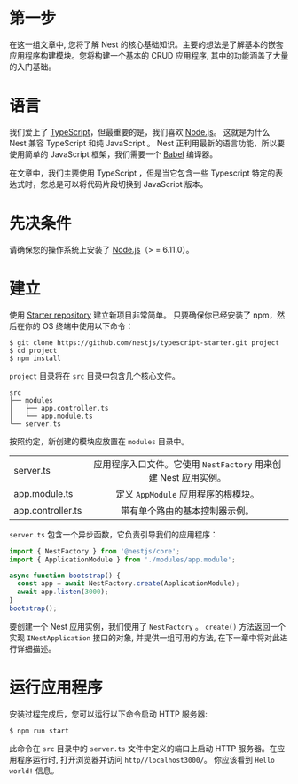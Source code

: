 # 第一步

在这一组文章中, 您将了解 Nest 的核心基础知识。主要的想法是了解基本的嵌套应用程序构建模块。您将构建一个基本的 CRUD 应用程序, 其中的功能涵盖了大量的入门基础。

# 语言

 我们爱上了 [TypeScript](https://www.tslang.cn)，但最重要的是，我们喜欢 [Node.js](http://nodejs.cn/)。 这就是为什么 Nest 兼容 TypeScript 和纯 JavaScript 。 Nest 正利用最新的语言功能，所以要使用简单的 JavaScript 框架，我们需要一个 [Babel](https://babeljs.cn) 编译器。

 在文章中，我们主要使用 TypeScript ，但是当它包含一些 Typescript 特定的表达式时，您总是可以将代码片段切换到 JavaScript 版本。
 

# 先决条件

 请确保您的操作系统上安装了 [Node.js](http://nodejs.cn/download/)（> = 6.11.0）。

# 建立

 使用 [Starter repository](https://github.com/nestjs/typescript-starter) 建立新项目非常简单。 只要确保你已经安装了 npm，然后在你的 OS 终端中使用以下命令：


```
$ git clone https://github.com/nestjs/typescript-starter.git project
$ cd project
$ npm install
```


 `project` 目录将在 `src` 目录中包含几个核心文件。

```
src
├── modules
│   ├── app.controller.ts
│   └── app.module.ts
└── server.ts

```

按照约定，新创建的模块应放置在 `modules` 目录中。

|      |           |   
| ------------- |:-------------:| 
| server.ts      | 应用程序入口文件。它使用  `NestFactory` 用来创建 Nest 应用实例。 | 
| app.module.ts      | 定义 `AppModule` 应用程序的根模块。      |   
| app.controller.ts | 带有单个路由的基本控制器示例。     |   


 `server.ts` 包含一个异步函数，它负责引导我们的应用程序：


```typescript
import { NestFactory } from '@nestjs/core';
import { ApplicationModule } from './modules/app.module';

async function bootstrap() {
  const app = await NestFactory.create(ApplicationModule);
  await app.listen(3000);
}
bootstrap();
```



 要创建一个 Nest 应用实例，我们使用了 `NestFactory` 。 `create()` 方法返回一个实现 `INestApplication` 接口的对象, 并提供一组可用的方法, 在下一章中将对此进行详细描述。


# 运行应用程序

安装过程完成后，您可以运行以下命令启动 HTTP 服务器:

```
$ npm run start
```

 此命令在 `src` 目录中的 `server.ts` 文件中定义的端口上启动 HTTP 服务器。在应用程序运行时, 打开浏览器并访问 `http//localhost3000/`。 你应该看到 `Hello world!` 信息。
